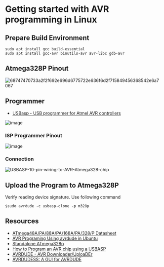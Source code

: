 # Getting started with AVR programming in Linux

## Prepare Build Environment

```console
sudo apt install gcc build-essential
sudo apt install gcc-avr binutils-avr avr-libc gdb-avr
```

## Atmega328P Pinout

![68747470733a2f2f692e696d6775722e636f6d2f715849456368542e6a7067](https://github.com/m3y54m/start-avr-linux/assets/1549028/5b1a40e6-b7c9-4ace-acd8-75e5bdb56ed6)

## Programmer

- [USBasp - USB programmer for Atmel AVR controllers](https://www.fischl.de/usbasp/)

![image](https://github.com/m3y54m/start-avr-linux/assets/1549028/274377b5-8b9a-4aef-9fb1-94cd0eedecb7)

### ISP Programmer Pinout

![image](https://github.com/m3y54m/start-avr-linux/assets/1549028/f80fc5cf-42a9-4e41-b1bc-518537fea0dd)

### Connection

![USBASP-10-pin-wiring-to-AVR-Atmega328-chip](https://github.com/m3y54m/start-avr-linux/assets/1549028/62c4d115-8f2d-4aba-bbb1-6028d10de6b0)

## Upload the Program to Atmega328P

Verify reading device signature. Use following command

```console
$sudo avrdude -c usbasp-clone -p m328p
```

## Resources

- [ATmega48A/PA/88A/PA/168A/PA/328/P Datasheet](https://ww1.microchip.com/downloads/en/DeviceDoc/ATmega48A-PA-88A-PA-168A-PA-328-P-DS-DS40002061B.pdf)
- [AVR Programing Using avrdude in Ubuntu](https://medium.com/@ppatil/avr-programing-using-avrdude-in-ubuntu-93734c26ad19)
- [Standalone ATmega328p](https://doc.riot-os.org/group__boards__atmega328p.html)
- [How to Program an AVR chip using a USBASP](http://www.learningaboutelectronics.com/Articles/Program-AVR-chip-using-a-USBASP-with-10-pin-cable.php)
- [AVRDUDE - AVR Downloader/UploaDEr](https://www.nongnu.org/avrdude/)
- [AVRDUDESS: A GUI for AVRDUDE](https://github.com/ZakKemble/AVRDUDESS)
